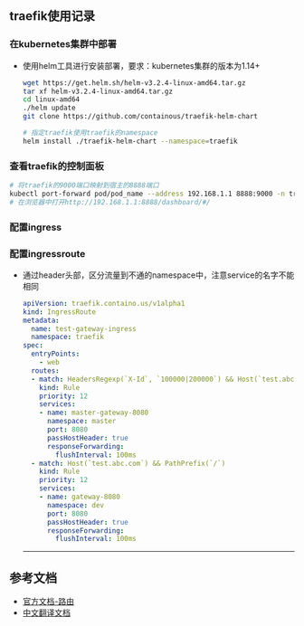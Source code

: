 ## traefik使用记录
### 在kubernetes集群中部署
- 使用helm工具进行安装部署，要求：kubernetes集群的版本为1.14+
  ```bash
  wget https://get.helm.sh/helm-v3.2.4-linux-amd64.tar.gz
  tar xf helm-v3.2.4-linux-amd64.tar.gz
  cd linux-amd64
  ./helm update
  git clone https://github.com/containous/traefik-helm-chart

  # 指定traefik使用traefik的namespace
  helm install ./traefik-helm-chart --namespace=traefik
  ```
### 查看traefik的控制面板
```bash
# 将traefik的9000端口映射到宿主的8888端口
kubectl port-forward pod/pod_name --address 192.168.1.1 8888:9000 -n traefik
# 在浏览器中打开http://192.168.1.1:8888/dashboard/#/
```
### 配置ingress
### 配置ingressroute
- 通过header头部，区分流量到不通的namespace中，注意service的名字不能相同
  ```yaml
  apiVersion: traefik.containo.us/v1alpha1
  kind: IngressRoute
  metadata:
    name: test-gateway-ingress
    namespace: traefik
  spec:
    entryPoints:
      - web
    routes:
    - match: HeadersRegexp(`X-Id`, `100000|200000`) && Host(`test.abc.com`) && PathPrefix(`/`)
      kind: Rule
      priority: 12
      services:
      - name: master-gateway-8080
        namespace: master
        port: 8080
        passHostHeader: true
        responseForwarding:
          flushInterval: 100ms
    - match: Host(`test.abc.com`) && PathPrefix(`/`)
      kind: Rule
      priority: 12
      services:
      - name: gateway-8080
        namespace: dev
        port: 8080
        passHostHeader: true
        responseForwarding:
          flushInterval: 100ms
  ```

  ---
## 参考文档
- [官方文档-路由](https://docs.traefik.io/routing/routers/#configuration-example)
- [中文翻译文档](https://docs.traefik.cn/toml#kubernetes-ingress-backend)